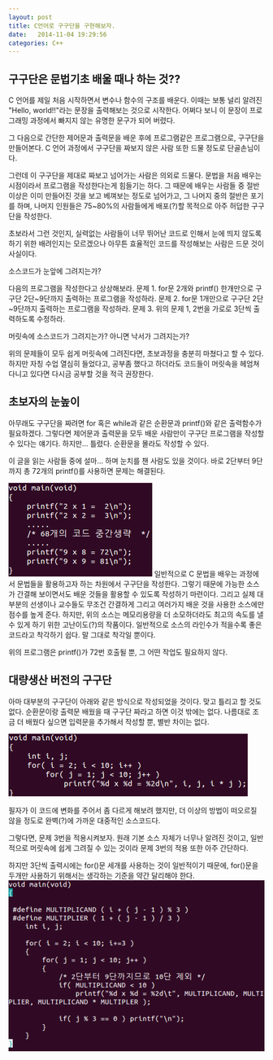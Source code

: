 ```yaml
---
layout: post
title: C언어로 구구단을 구현해보자.
date:   2014-11-04 19:29:56
categories: C++
---
```


구구단은 문법기초 배울 때나 하는 것??
---
C 언어를 제일 처음 시작하면서 변수나 함수의 구조를 배운다. 이때는 보통 널리 알려진 "Hello, world!!"라는 문장을 출력해보는 것으로 시작한다. 어쩌다 보니 이 문장이 프로그래밍 과정에서 빠지지 않는 유명한 문구가 되어 버렸다.

그 다음으로 간단한 제어문과 출력문을 배운 후에 프로그램같은 프로그램으로, 구구단을 만들어본다. C 언어 과정에서 구구단을 짜보지 않은 사람 또한 드물 정도로 단골손님이다.

그런데 이 구구단을 제대로 짜보고 넘어가는 사람은 의외로 드물다. 문법을 처음 배우는 시점이라서 프로그램을 작성한다는게 힘들기는 하다. 그 때문에 배우는 사람들 중 절반이상은 이미 만들어진 것을 보고 베껴보는 정도로 넘어가고, 그 나머지 중의 절반은 포기를 하며, 나머지 인원들은 75~80%의 사람들에게 배포(?)할 목적으로 아주 허덥한 구구단을 작성한다.

초보라서 그런 것인지, 실력없는 사람들이 너무 뛰어난 코드로 인해서 눈에 띄지 않도록 하기 위한 배려인지는 모르겠으나 아무튼 효율적인 코드를 작성해보는 사람은 드문 것이 사실이다.


소스코드가 눈앞에 그려지는가?

다음의 프로그램을 작성한다고 상상해보라.
문제 1. for문 2개와 printf() 한개만으로 구구단 2단~9단까지 출력하는 프로그램을 작성하라.
문제 2. for문 1개만으로 구구단 2단~9단까지 출력하는 프로그램을 작성하라.
문제 3. 위의 문제 1, 2번을 가로로 3단씩 출력하도록 수정하라.

머릿속에 소스코드가 그려지는가? 아니면 낙서가 그려지는가? 

위의 문제들이 모두 쉽게 머릿속에 그려진다면, 초보과정을 충분히 마쳤다고 할 수 있다. 하지만 자칭 수업 열심히 들었다고, 공부좀 했다고 하더라도 코드들이 머릿속을 헤엄쳐다니고 있다면 다시금 공부할 것을 적극 권장한다.


초보자의 눈높이
---
아무래도 구구단을 짜려면 for 혹은 while과 같은 순환문과 printf()와 같은 출력함수가 필요하겠다. 그렇다면 제어문과 출력문을 모두 배운 사람만이 구구단 프로그램을 작성할 수 있다는 얘기다.
하지만... 틀렸다. 순환문을 몰라도 작성할 수 있다.

이 글을 읽는 사람들 중에 설마... 하며 눈치를 챈 사람도 있을 것이다. 바로 2단부터 9단까지 총 72개의 printf()를 사용하면 문제는 해결된다.

<img src="/images/code1.png"/>
일반적으로 C 문법을 배우는 과정에서 문법들을 활용하고자 하는 차원에서 구구단을 작성한다. 그렇기 때문에 가능한 소스가 간결해 보이면서도 배운 것들을 활용할 수 있도록 작성하기 마련이다. 그리고 실제 대부분의 선생이나 교수들도 무조건 간결하게 그리고 여러가지 배운 것을 사용한 소스에만 점수를 높게 준다.
하지만, 위의 소스는 메모리용량을 더 소모하더라도 최고의 속도를 낼 수 있게 하기 위한 고난이도(?)의 작품이다. 일반적으로 소스의 라인수가 적을수록 좋은 코드라고 착각하기 쉽다. 말 그대로 착각일 뿐이다.

위의 프로그램은 printf()가 72번 호출될 뿐, 그 어떤 작업도 필요하지 않다.


대량생산 버전의 구구단
---
아마 대부분의 구구단이 아래와 같은 방식으로 작성되었을 것이다. 맞고 틀리고 할 것도 없다. 순환문이랑 출력문 배웠을 때 구구단 짜라고 하면 이것 밖에는 없다. 나름대로 조금 더 배웠다 싶으면 입력문을 추가해서 작성할 뿐, 별반 차이는 없다.

<img src="/images/code2.png" title="302" class="img_left" alt="??" />

필자가 이 코드에 변화를 주어서 좀 다르게 해보려 했지만, 더 이상의 방법이 떠오르질 않을 정도로 완벽(?)에 가까운 대중적인 소스코드다.

그렇다면, 문제 3번을 적용시켜보자. 원래 기본 소스 자체가 너무나 알려진 것이고, 일반적으로 머릿속에 쉽게 그려질 수 있는 것이라 문제 3번의 적용 또한 아주 간단하다.

하지만 3단씩 출력시에는 for()문 세개를 사용하는 것이 일반적이기 때문에, for()문을 두개만 사용하기 위해서는 생각하는 기준을 약간 달리해야 한다.
<img src="/images/code3.png" title="303" class="img_center" alt="??" />
